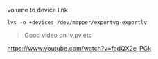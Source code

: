 volume to device link
```
lvs -o +devices /dev/mapper/exportvg-exportlv
```


> Good video on lv,pv,etc

https://www.youtube.com/watch?v=fadQX2e_PGk

